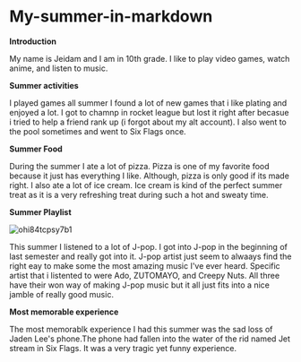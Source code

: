 # My-summer-in-markdown
**Introduction**

My name is Jeidam and I am in 10th grade. I like to play video games, watch anime, and listen to music.

**Summer activities**

I played games all summer I found a lot of new games that i like plating and enjoyed a lot. I got to chamnp in rocket league but lost it right after becasue i tried to help a friend rank up (i forgot about my alt account). I also went to the pool sometimes and went to Six Flags once.

**Summer Food**

During the summer I ate a lot of pizza. Pizza is one of my favorite food because it just has everything I like. Although, pizza is only good if its made right. I also ate a lot of ice cream. Ice cream is kind of the perfect summer treat as it is a very refreshing treat during such a hot and sweaty time.

**Summer Playlist**

![ohi84tcpsy7b1](https://github.com/user-attachments/assets/f04a204f-c364-4c38-8584-f633b8d46fec)

This summer I listened to a lot of J-pop. I got into J-pop in the beginning of last semester and really got into it. J-pop artist just seem to alwaays find the right eay to make some the most amazing music I've ever heard. Specific artist that i listented to were Ado, ZUTOMAYO, and Creepy Nuts. All three have their won way of making J-pop music but it all just fits into a nice jamble of really good music.

**Most memorable experience**

The most memorablk experience I had this summer was the sad loss of Jaden Lee's phone.The phone had fallen into the water of the rid named Jet stream in Six Flags. It was a very tragic yet funny experience. 
